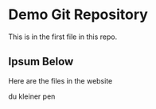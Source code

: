 # Demo Git Repository

This is in the first file in this repo.

## Ipsum Below

Here are the files in the website

du kleiner pen